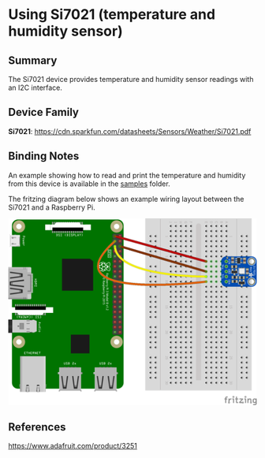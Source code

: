﻿# Using Si7021 (temperature and humidity sensor)

## Summary

The Si7021 device provides temperature and humidity sensor readings with an I2C interface.

## Device Family

**Si7021**: https://cdn.sparkfun.com/datasheets/Sensors/Weather/Si7021.pdf

## Binding Notes

An example showing how to read and print the temperature and humidity from this device is available in the [samples](samples) folder.

The fritzing diagram below shows an example wiring layout between the Si7021 and a Raspberry Pi.

![](samples/Si7021_I2c_Read_Temp_Humidity.png)

## References

https://www.adafruit.com/product/3251